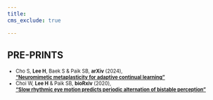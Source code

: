 ```yaml
---
title: 
cms_exclude: true

---
```


## PRE-PRINTS

<ul style="font-size: 0.8em;">
  <li>Cho S, <strong>Lee H</strong>, Baek S & Paik SB, <strong>arXiv</strong> (2024),<br>  
    <strong><a href="https://doi.org/10.48550/arXiv.2407.07133" target="_blank">“Neuromimetic metaplasticity for adaptive continual learning”</a></strong></li>

  <li>Choi W, <strong>Lee H</strong> & Paik SB, <strong>bioRxiv</strong> (2020),<br>  
    <strong><a href="https://doi.org/10.1101/2020.09.18.303198" target="_blank">“Slow rhythmic eye motion predicts periodic alternation of bistable perception”</a></strong></li>
</ul>
